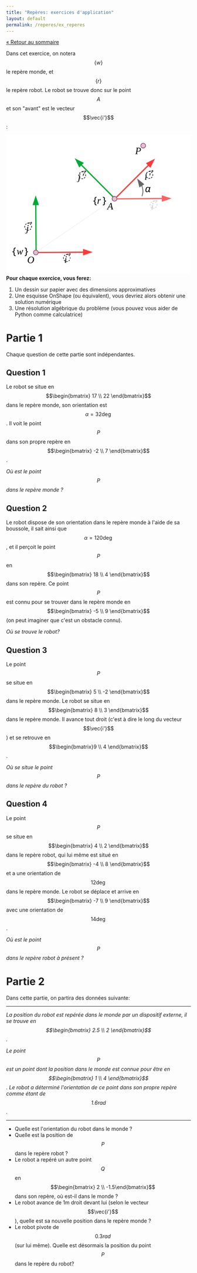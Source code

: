 ```yaml
---
title: "Repères: exercices d'application"
layout: default
permalink: /reperes/ex_reperes
---
```


[&laquo; Retour au sommaire](/reperes)

Dans cet exercice, on notera $$\{ w \}$$ le repère monde, et $$\{ r \}$$ le repère robot. Le robot se trouve
donc sur le point $$A$$ et son "avant" est le vecteur $$\vec{i'}$$:

<div class="text-center">
    <img src="/assets/imgs/robot_world.svg" />
</div>

<div class="alert alert-info">
    <b>Pour chaque exercice, vous ferez:</b>
    <ol>
        <li>Un dessin sur papier avec des dimensions approximatives</li>
        <li>Une esquisse OnShape (ou équivalent), vous devriez alors obtenir une solution numérique</li>
        <li>Une résolution algébrique du problème (vous pouvez vous aider de Python comme calculatrice)</li>
    </ol>
</div>

# Partie 1

Chaque question de cette partie sont indépendantes.

## Question 1

Le robot se situe en $$\begin{bmatrix} 17 \\ 22 \end{bmatrix}$$ dans le repère monde, son orientation est $$\alpha = 32 \deg$$. 
Il voit le point $$P$$ dans son propre repère en $$\begin{bmatrix} -2 \\ 7 \end{bmatrix}$$.

*Où est le point $$P$$ dans le repère monde ?*

## Question 2

Le robot dispose de son orientation dans le repère monde à l'aide de sa boussole, il sait ainsi que
$$\alpha = 120 \deg$$, et il perçoit le point $$P$$ en $$\begin{bmatrix} 18 \\ 4 \end{bmatrix}$$ dans son repère.
Ce point $$P$$ est connu pour se trouver dans le repère monde en $$\begin{bmatrix} -5 \\ 9 \end{bmatrix}$$
(on peut imaginer que c'est un obstacle connu).

*Où se trouve le robot?*

## Question 3

Le point $$P$$ se situe en $$\begin{bmatrix} 5 \\ -2 \end{bmatrix}$$ dans le repère monde. Le robot se situe en
$$\begin{bmatrix} 8 \\ 3 \end{bmatrix}$$ dans le repère monde. Il avance tout droit (c'est à dire le long du
vecteur $$\vec{i'}$$) et se retrouve en $$\begin{bmatrix}9 \\ 4 \end{bmatrix}$$.

*Où se situe le point $$P$$ dans le repère du robot ?*

## Question 4

Le point $$P$$ se situe en $$\begin{bmatrix} 4 \\ 2 \end{bmatrix}$$ dans le repère robot, qui lui même est situé en
$$\begin{bmatrix} -4 \\ 8 \end{bmatrix}$$ et a une orientation de $$12 \deg$$ dans le repère monde. Le robot se déplace et arrive
en $$\begin{bmatrix} -7 \\ 9 \end{bmatrix}$$ avec une orientation de $$14 \deg$$.

*Où est le point $$P$$ dans le repère robot à présent ?*

# Partie 2

Dans cette partie, on partira des données suivante:

<hr/>

*La position du robot est repérée dans le monde par un dispositif externe, il se trouve
en $$\begin{bmatrix} 2.5 \\ 2 \end{bmatrix}$$.*

*Le point $$P$$ est un point dont la position dans le monde est connue pour être en
$$\begin{bmatrix} 1 \\ 4 \end{bmatrix}$$. Le robot a déterminé l'orientation de ce point dans son
propre repère comme étant de $$1.6 rad$$.*

<hr/>


* Quelle est l'orientation du robot dans le monde ?
* Quelle est la position de $$P$$ dans le repère robot ?
* Le robot a repéré un autre point $$Q$$ en $$\begin{bmatrix} 2 \\ -1.5\end{bmatrix}$$ dans son repère,
où est-il dans le monde ?
* Le robot avance de 1m droit devant lui (selon le vecteur $$\vec{i'}$$), quelle est sa nouvelle position dans le
repère monde ?
* Le robot pivote de $$0.3 rad$$ (sur lui même). Quelle est désormais la position du point $$P$$ dans le repère du
robot?